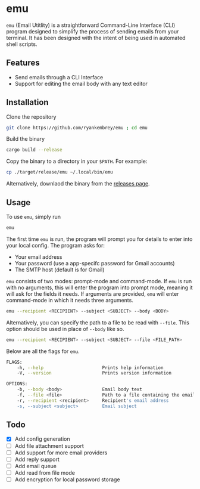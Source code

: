 # emu
`emu` (Email Utitlity) is a straightforward Command-Line Interface (CLI) program designed to simplify the process of sending emails from your terminal. It has been designed with 
the intent of being used in automated shell scripts.
## Features
- Send emails through a CLI Interface
- Support for editing the email body with any text editor


## Installation 


Clone the repository
```bash
git clone https://github.com/ryankembrey/emu ; cd emu
```
Build the binary
```bash
cargo build --release
```
Copy the binary to a directory in your `$PATH`. For example: 
```bash
cp ./target/release/emu ~/.local/bin/emu
```

Alternatively, downlaod the binary from the [releases page](https://github.com/ryankembrey/emu/releases).

## Usage
To use `emu`, simply run 
```bash
emu
```

The first time `emu` is run, the program will prompt you for details to enter into your local config. The program asks for:
- Your email address 
- Your password (use a app-specifc password for Gmail accounts)
- The SMTP host (default is for Gmail)

`emu` consists of two modes: prompt-mode and command-mode. If `emu` is run with no arguments, this will enter the program into prompt mode, meaning it will ask for the fields it needs. If arguments are provided, `emu` will enter command-mode in which it needs three arguments.
```bash
emu --recipient <RECIPIENT> --subject <SUBJECT> --body <BODY>
```
Alternatively, you can specify the path to a file to be read with `--file`. This option should be used in place of `--body` like so.
```bash
emu --recipient <RECIPIENT> --subject <SUBJECT> --file <FILE_PATH>
```

Below are all the flags for `emu`.
```bash
FLAGS:
    -h, --help                      Prints help information
    -V, --version                   Prints version information

OPTIONS:
    -b, --body <body>               Email body text
    -f, --file <file>               Path to a file containing the email body
    -r, --recipient <recipient>     Recipient's email address
    -s, --subject <subject>         Email subject
```
## Todo
- [x] Add config generation
- [ ] Add file attachment support
- [ ] Add support for more email providers
- [ ] Add reply support
- [ ] Add email queue
- [ ] Add read from file mode
- [ ] Add encryption for local password storage
